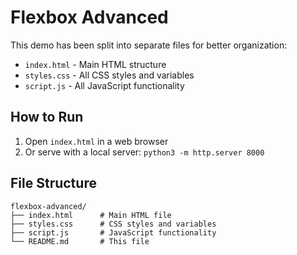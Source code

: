 # Flexbox Advanced

This demo has been split into separate files for better organization:

- `index.html` - Main HTML structure
- `styles.css` - All CSS styles and variables
- `script.js` - All JavaScript functionality

## How to Run

1. Open `index.html` in a web browser
2. Or serve with a local server: `python3 -m http.server 8000`

## File Structure

```
flexbox-advanced/
├── index.html      # Main HTML file
├── styles.css      # CSS styles and variables
├── script.js       # JavaScript functionality
└── README.md       # This file
```
